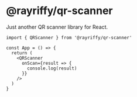 # @rayriffy/qr-scanner

Just another QR scanner library for React.

```tsx
import { QRScanner } from '@rayriffy/qr-scanner'

const App = () => {
  return (
    <QRScanner
      onScan={result => {
        console.log(result)
      }}
    />
  )
}
```
